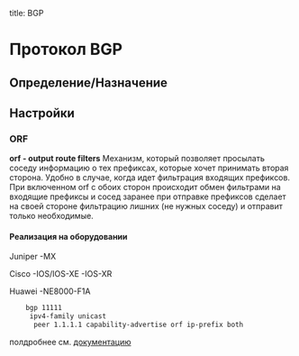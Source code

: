 title: BGP

# Протокол BGP

## Определение/Назначение

## Настройки
### ORF  
**orf - output route filters**
Механизм, который позволяет просылать соседу информацию о тех префиксах, которые хочет принимать вторая сторона.
Удобно в случае, когда идет фильтрация входящих префиксов. При включенном orf с обоих сторон происходит обмен фильтрами на входящие префиксы и сосед заранее при отправке префиксов сделает на своей стороне фильтрацию лишних (не нужных соседу) и отправит только необходимые.

#### Реализация на оборудовании
Juniper
 -MX

Cisco
 -IOS/IOS-XE
 -IOS-XR

Huawei
 -NE8000-F1A

```bash
    bgp 11111
     ipv4-family unicast
      peer 1.1.1.1 capability-advertise orf ip-prefix both
```
полдробнее см. [документацию](https://support.huawei.com/enterprise/en/doc/EDOC1100146591/ec511dde/configuring-prefix-based-bgp-orf)